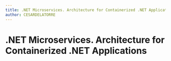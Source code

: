 ```yaml
---
title: .NET Microservices. Architecture for Containerized .NET Applications
author: CESARDELATORRE
---
```


# .NET Microservices. Architecture for Containerized .NET Applications
